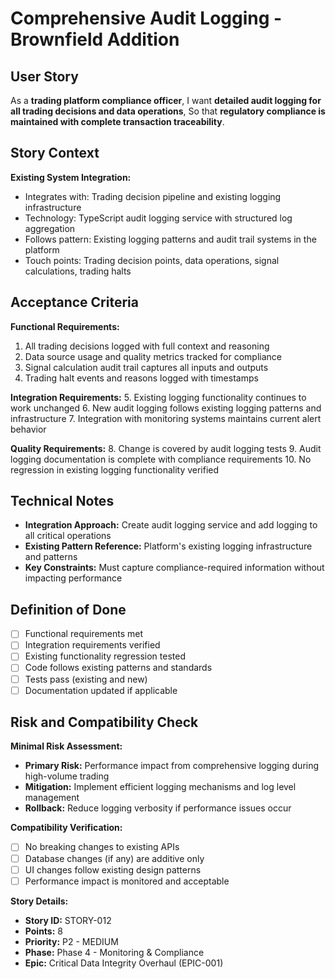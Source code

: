 # Comprehensive Audit Logging - Brownfield Addition

## User Story

As a **trading platform compliance officer**,
I want **detailed audit logging for all trading decisions and data operations**,
So that **regulatory compliance is maintained with complete transaction traceability**.

## Story Context

**Existing System Integration:**
- Integrates with: Trading decision pipeline and existing logging infrastructure
- Technology: TypeScript audit logging service with structured log aggregation
- Follows pattern: Existing logging patterns and audit trail systems in the platform
- Touch points: Trading decision points, data operations, signal calculations, trading halts

## Acceptance Criteria

**Functional Requirements:**
1. All trading decisions logged with full context and reasoning
2. Data source usage and quality metrics tracked for compliance
3. Signal calculation audit trail captures all inputs and outputs
4. Trading halt events and reasons logged with timestamps

**Integration Requirements:**
5. Existing logging functionality continues to work unchanged
6. New audit logging follows existing logging patterns and infrastructure
7. Integration with monitoring systems maintains current alert behavior

**Quality Requirements:**
8. Change is covered by audit logging tests
9. Audit logging documentation is complete with compliance requirements
10. No regression in existing logging functionality verified

## Technical Notes

- **Integration Approach:** Create audit logging service and add logging to all critical operations
- **Existing Pattern Reference:** Platform's existing logging infrastructure and patterns
- **Key Constraints:** Must capture compliance-required information without impacting performance

## Definition of Done

- [ ] Functional requirements met
- [ ] Integration requirements verified
- [ ] Existing functionality regression tested
- [ ] Code follows existing patterns and standards
- [ ] Tests pass (existing and new)
- [ ] Documentation updated if applicable

## Risk and Compatibility Check

**Minimal Risk Assessment:**
- **Primary Risk:** Performance impact from comprehensive logging during high-volume trading
- **Mitigation:** Implement efficient logging mechanisms and log level management
- **Rollback:** Reduce logging verbosity if performance issues occur

**Compatibility Verification:**
- [ ] No breaking changes to existing APIs
- [ ] Database changes (if any) are additive only
- [ ] UI changes follow existing design patterns
- [ ] Performance impact is monitored and acceptable

**Story Details:**
- **Story ID:** STORY-012
- **Points:** 8
- **Priority:** P2 - MEDIUM
- **Phase:** Phase 4 - Monitoring & Compliance
- **Epic:** Critical Data Integrity Overhaul (EPIC-001)